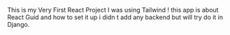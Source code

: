 This is my Very First React Project I was using Tailwind !
this app is about React Guid and how to set it up i didn t add any backend but will try do it in Django.
